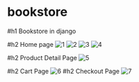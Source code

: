 # bookstore
#h1 Bookstore in django

#h2 Home page
![1](https://user-images.githubusercontent.com/35064996/83720866-c8547880-a5ee-11ea-8451-b0474968e564.png)
![2](https://user-images.githubusercontent.com/35064996/83720871-cab6d280-a5ee-11ea-853d-884d3a117de1.png)
![3](https://user-images.githubusercontent.com/35064996/83720873-cc809600-a5ee-11ea-8671-ead7aea80b87.png)
![4](https://user-images.githubusercontent.com/35064996/83720851-c25e9780-a5ee-11ea-81fe-747c193c7248.png)

#h2 Product Detail Page
![5](https://user-images.githubusercontent.com/35064996/83720853-c4285b00-a5ee-11ea-9abc-ea730a60503b.png)

#h2 Cart Page
![6](https://user-images.githubusercontent.com/35064996/83720861-c7234b80-a5ee-11ea-87f1-c846497c5c04.png)
#h2 Checkout Page
![7](https://user-images.githubusercontent.com/35064996/83720863-c7bbe200-a5ee-11ea-96a9-f6dc34e5f65e.png)
